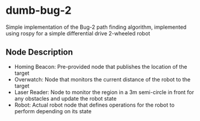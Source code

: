 # dumb-bug-2
Simple implementation of the Bug-2 path finding algorithm, implemented using rospy for a simple differential
drive 2-wheeled robot

## Node Description
- Homing Beacon: Pre-provided node that publishes the location of the target
- Overwatch: Node that monitors the current distance of the robot to the target
- Laser Reader: Node to monitor the region in a 3m semi-circle in front for any obstacles and update the robot state
- Robot: Actual robot node that defines operations for the robot to perform depending on its state
